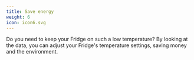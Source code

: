 ```yaml
---
title: Save energy
weight: 6
icon: icon6.svg
---
```


Do you need to keep your Fridge on such a low temperature? By looking at the data, you can adjust your Fridge's temperature settings, saving money and the environment.